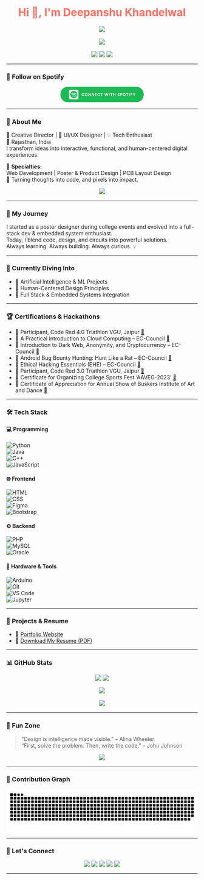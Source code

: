 <h1 align="center" style="color:#FF6F61;">Hi 👋, I'm Deepanshu Khandelwal</h1>
<p align="center">
  <img src="https://readme-typing-svg.herokuapp.com?font=Fira+Code&duration=2000&pause=1000&color=FF6F61&center=true&vCenter=true&width=435&lines=Creative+Technologist;UI%2FUX+Designer;Hardware+Software+Hacker;Developer+%7C+Dreamer+%7C+Doer" />
</p>

<p align="center">
  <img src="https://api.visitorbadge.io/api/visitors?path=deepanshu-khandelwal&label=Visitors&labelColor=%23ff8c00&countColor=%230066ff&style=plastic" />
</p>
<p align="center">
  <img src="https://img.shields.io/badge/👨‍💻-Code%20Artisan-blueviolet?style=for-the-badge" />
  <img src="https://img.shields.io/badge/🎨-Pixel%20Perfectionist-yellowgreen?style=for-the-badge" />
  <img src="https://img.shields.io/badge/🧐-AI%20Explorer-orange?style=for-the-badge" />
</p>

---

### 🎿 Follow on Spotify
<p align="center">
  <a href="https://open.spotify.com/user/31t5ylctkkemj6gmef352v22reva?si=wge7xH-VT9ucynCz33zEyQ">
    <img src="./btn-spotify.png" alt="Follow on Spotify" width="220" />
  </a>
</p>




---

### 🎯 About Me
🌟 Creative Director | 🎨 UI/UX Designer | 💡 Tech Enthusiast  
📍 Rajasthan, India  
I transform ideas into interactive, functional, and human-centered digital experiences.

💼 **Specialties:**  
Web Development | Poster & Product Design | PCB Layout Design  
🚀 Turning thoughts into code, and pixels into impact.

<p align="center">
  <img src="https://cdn.dribbble.com/users/1162077/screenshots/3848914/media/7ed7d5ca074b48b328150e5a231e8d1f.gif" width="400" />
</p>

---

### 👣 My Journey

I started as a poster designer during college events and evolved into a full-stack dev & embedded system enthusiast.  
Today, I blend code, design, and circuits into powerful solutions.  
Always learning. Always building. Always curious. 💡

---

### 🚀 Currently Diving Into
- 🤖 Artificial Intelligence & ML Projects  
- 🧠 Human-Centered Design Principles  
- 🔧 Full Stack & Embedded Systems Integration  

---

### 🏆 Certifications & Hackathons

- 📜 Participant, Code Red 4.0 Triathlon VGU, Jaipur [🔗](https://drive.google.com/file/d/1G16iyVL7EUDF4w06aXGeqckr40lXdO2c/view)
- 📜 A Practical Introduction to Cloud Computing – EC-Council [🔗](https://drive.google.com/file/d/1AJULR88uEcUxSZK1aVN9-b0HGQHckMU_/view)
- 📜 Introduction to Dark Web, Anonymity, and Cryptocurrency – EC-Council [🔗](https://drive.google.com/file/d/1yjVlqkzOc78BdrjqFNi0sLJfT48XDZyS/view)
- 📜 Android Bug Bounty Hunting: Hunt Like a Rat – EC-Council [🔗](https://drive.google.com/file/d/1ZYikS87cuUsTS5i9t1Awa4nWjk_rsHem/view)
- 📜 Ethical Hacking Essentials (EHE) – EC-Council [🔗](https://drive.google.com/file/d/1fPbyUiUquvPhCDnviWikTGfxRM52JXZq/view)
- 📜 Participant, Code Red 3.0 Triathlon VGU, Jaipur [🔗](https://drive.google.com/file/d/1fpOIejRkLUtANVp9d3Q8kXzhMFd8Eqgf/view)
- 📜 Certificate for Organizing College Sports Fest ‘AAVEG-2023’ [🔗](https://drive.google.com/file/d/1bEFq-mEFsWnp0EO0YhwwQ_x5WtIiKmh1/view)
- 📜 Certificate of Appreciation for Annual Show of Buskers Institute of Art and Dance [🔗](https://drive.google.com/file/d/1WJ2jvr56VVCMbMOMDg8jY4a23E3kJtrs/view)

---

### 🛠️ Tech Stack

#### 💻 Programming
![Python](https://img.shields.io/badge/Python-black?style=flat&logo=python)  
![Java](https://img.shields.io/badge/Java-black?style=flat&logo=java)  
![C++](https://img.shields.io/badge/C%2B%2B-black?style=flat&logo=cplusplus)  
![JavaScript](https://img.shields.io/badge/JavaScript-black?style=flat&logo=javascript)

#### 🌐 Frontend
![HTML](https://img.shields.io/badge/HTML5-black?style=flat&logo=html5)  
![CSS](https://img.shields.io/badge/CSS3-black?style=flat&logo=css3)  
![Figma](https://img.shields.io/badge/Figma-black?style=flat&logo=figma)  
![Bootstrap](https://img.shields.io/badge/Bootstrap-black?style=flat&logo=bootstrap)

#### ⚙️ Backend
![PHP](https://img.shields.io/badge/PHP-black?style=flat&logo=php)  
![MySQL](https://img.shields.io/badge/MySQL-black?style=flat&logo=mysql)  
![Oracle](https://img.shields.io/badge/Oracle-black?style=flat&logo=oracle)

#### 🔌 Hardware & Tools
![Arduino](https://img.shields.io/badge/Arduino-black?style=flat&logo=arduino)  
![Git](https://img.shields.io/badge/Git-black?style=flat&logo=git)  
![VS Code](https://img.shields.io/badge/VS_Code-black?style=flat&logo=visualstudiocode)  
![Jupyter](https://img.shields.io/badge/Jupyter-black?style=flat&logo=jupyter)

---

### 🧠 Projects & Resume
- 🔗 [Portfolio Website](https://deepanshu-khandelwal.github.io/Resume/)
- 📄 [Download My Resume (PDF)](https://drive.google.com/file/d/13Pi5LRltDLIGUlVhMSZeINmxvCBjJBRY/view?usp=sharing)

---

### 📊 GitHub Stats

<p align="center">
  <img src="https://github-readme-stats.vercel.app/api?username=deepanshu-khandelwal&show_icons=true&theme=radical" height="180"/>
  <img src="https://github-readme-stats.vercel.app/api/top-langs/?username=deepanshu-khandelwal&layout=compact&theme=radical" height="180"/>
</p>

<p align="center">
  <img src="https://streak-stats.demolab.com?user=deepanshu-khandelwal&theme=github-dark-blue&hide_border=true" />
</p>

<p align="center">
  <img src="https://github-profile-trophy.vercel.app/?username=deepanshu-khandelwal&theme=onestar&no-frame=true&column=7" />
</p>

---

### 🧩 Fun Zone
> "Design is intelligence made visible." – Alina Wheeler  
> “First, solve the problem. Then, write the code.” – John Johnson

<p align="center">
  <img src="https://quotes-github-readme.vercel.app/api?type=horizontal&theme=dark" />
</p>

---

### 🐍 Contribution Graph
<p align="center">
  <img src="https://raw.githubusercontent.com/Platane/snk/output/github-contribution-grid-snake.svg" alt="snake gif" />
</p>

---

### 🤝 Let's Connect

<p align="center">
  <a href="https://linkedin.com/in/deepanshu-khandelwal-883ba2292"><img src="https://img.shields.io/badge/LinkedIn-0077B5?style=for-the-badge&logo=linkedin&logoColor=white"/></a>
  <a href="mailto:deepanshukhandelwal187@gmail.com"><img src="https://img.shields.io/badge/Gmail-D14836?style=for-the-badge&logo=gmail&logoColor=white"/></a>
  <a href="https://instagram.com/deepanshu.khandelwal18"><img src="https://img.shields.io/badge/Instagram-E4405F?style=for-the-badge&logo=instagram&logoColor=white"/></a>
  <a href="https://twitter.com/deepanshu1800"><img src="https://img.shields.io/badge/Twitter-1DA1F2?style=for-the-badge&logo=twitter&logoColor=white"/></a>
  <a href="https://fb.com/deepanshu.khandelwal.17"><img src="https://img.shields.io/badge/Facebook-1877F2?style=for-the-badge&logo=facebook&logoColor=white"/></a>
</p>

---
